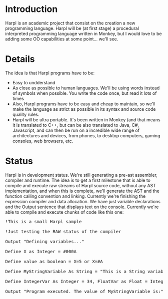 # Introduction #

Harpl is an academic project that consist on the creation a new programming language. Harpl will be (at first stage) a procedural interpreted programming language written in Monkey, but I would love to be adding some OO capabilities at some point... we'll see.


# Details #

The idea is that Harpl programs have to be:
  * Easy to undderstand
  * As close as possible to human languages. We'll be using words instead of symbols when possible. You write the code once, but read it lots of times
  * Also, Harpl programs have to be easy and cheap to maintain, so we'll make the language as strict as possible in its syntax and source code quality rules.
  * Harpl will be ultra portable. It's been written in Monkey (and that means it is translated to C++, but can be also translated to Java, C#, Javascript, and can then be run on a incredible wide range of architectures and devices, from phones, to desktop computers, gaming consoles, web browsers, etc.

# Status #
Harpl is in development status. We're still generating a pre-ast assembler, compiler and runtime. The idea is to get a first milestone that is able to compile and execute raw streams of Harpl source code, without any AST implementation, and when this is complete, we'll generate the AST and the function calling convention and linking.
Currently we're finishing the expression compiler and data allocation. We have just variable declarations and the Output sentence that displays text on the console.
Currently we're able to compile and execute chunks of code like this one:
<pre>
!This is a small Harpl sample<br>
!Just testing the RAW status of the compiler<br>
Output "Defining variables..."<br>
Define X as Integer = #000A<br>
Define value as boolean = X=5 or X=#A<br>
Define MyStringVariable As String = "This is a String variable"<br>
Define IntegerVar As Integer = 34, FloatVar as Float = IntegerVar ^ 2  * 2<br>
Output "Program executed. The value of MyStringVariable is:" ++ MyStringVariable<br>
</pre>